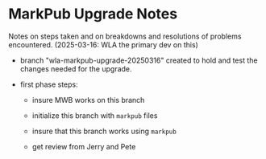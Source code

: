 # MarkPub Upgrade Notes  

Notes on steps taken and on breakdowns and resolutions of problems
encountered. (2025-03-16: WLA the primary dev on this)  

- branch "wla-markpub-upgrade-20250316" created to hold and test the
  changes needed for the upgrade.  
  
- first phase steps:
  - insure MWB works on this branch  
  
  - initialize this branch with `markpub` files  
  
  - insure that this branch works using `markpub`  
  - get review from Jerry and Pete  
  
  
